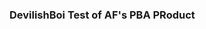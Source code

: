 <!DOCTYPE html>

<html>
  <head>
    <title> devilish_pba.github.io </title>
      <script>window.onload = function(){
            AF('pba', 'event', {eventType: 'EVENT', eventCategory: 'conversion',eventName: 'subscription', eventLabel: 'newsletters'});
        }
        </script>
  </head>
  
  <body>
    <h3>DevilishBoi Test of AF's PBA PRoduct</h3>
  </body>

</html>

